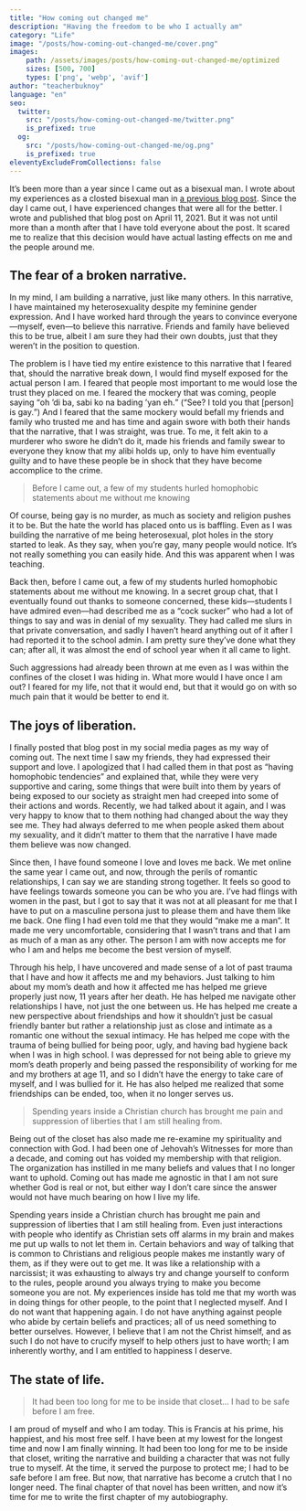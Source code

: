 ```yaml
---
title: "How coming out changed me"
description: "Having the freedom to be who I actually am"
category: "Life"
image: "/posts/how-coming-out-changed-me/cover.png"
images: 
    path: /assets/images/posts/how-coming-out-changed-me/optimized
    sizes: [500, 700]
    types: ['png', 'webp', 'avif']
author: "teacherbuknoy"
language: "en"
seo:
  twitter:
    src: "/posts/how-coming-out-changed-me/twitter.png"
    is_prefixed: true
  og:
    src: "/posts/how-coming-out-changed-me/og.png"
    is_prefixed: true
eleventyExcludeFromCollections: false
---
```


It’s been more than a year since I came out as a bisexual man. I wrote about my experiences as a closted bisexual man in [a previous blog post](/writing/coming-out/). Since the day I came out, I have experienced changes that were all for the better. I wrote and published that blog post on April 11, 2021. But it was not until more than a month after that I have told everyone about the post. It scared me to realize that this decision would have actual lasting effects on me and the people around me.

## The fear of a broken narrative.
In my mind, I am building a narrative, just like many others. In this narrative, I have maintained my heterosexuality despite my feminine gender expression. And I have worked hard through the years to convince everyone—myself, even—to believe this narrative. Friends and family have believed this to be true, albeit I am sure they had their own doubts, just that they weren’t in the position to question.

The problem is I have tied my entire existence to this narrative that I feared that, should the narrative break down, I would find myself exposed for the actual person I am. I feared that people most important to me would lose the trust they placed on me. I feared the mockery that was coming, people saying <q lang="tl">oh ’di ba, sabi ko na bading ’yan eh.</q> (<q>See? I told you that [person] is gay.</q>) And I feared that the same mockery would befall my friends and family who trusted me and has time and again swore with both their hands that the narrative, that I was straight, was true. To me, it felt akin to a murderer who swore he didn’t do it, made his friends and family swear to everyone they know that my alibi holds up, only to have him eventually guilty and to have these people be in shock that they have become accomplice to the crime.

<div>
<blockquote class="right quotation">
    <p>Before I came out, a few of my students hurled homophobic statements about me without me knowing</p>
</blockquote>

Of course, being gay is no murder, as much as society and religion pushes it to be. But the hate the world has placed onto us is baffling. Even as I was building the narrative of me being heterosexual, plot holes in the story started to leak. As they say, when you’re gay, many people would notice. It’s not really something you can easily hide. And this was apparent when I was teaching.
</div>

Back then, before I came out, a few of my students hurled homophobic statements about me without me knowing. In a secret group chat, that I eventually found out thanks to someone concerned, these kids—students I have admired even—had described me as a “cock sucker” who had a lot of things to say and was in denial of my sexuality. They had called me slurs in that private conversation, and sadly I haven’t heard anything out of it after I had reported it to the school admin. I am pretty sure they’ve done what they can; after all, it was almost the end of school year when it all came to light.

Such aggressions had already been thrown at me even as I was within the confines of the closet I was hiding in. What more would I have once I am out? I feared for my life, not that it would end, but that it would go on with so much pain that it would be better to end it.

## The joys of liberation.

I finally posted that blog post in my social media pages as my way of coming out. The next time I saw my friends, they had expressed their support and love. I apologized that I had called them in that post as “having homophobic tendencies” and explained that, while they were very supportive and caring, some things that were built into them by years of being exposed to our society as straight men had creeped into some of their actions and words. Recently, we had talked about it again, and I was very happy to know that to them nothing had changed about the way they see me. They had always deferred to me when people asked them about my sexuality, and it didn’t matter to them that the narrative I have made them believe was now changed.

Since then, I have found someone I love and loves me back. We met online the same year I came out, and now, through the perils of romantic relationships, I can say we are standing strong together. It feels so good to have feelings towards someone you can be who you are. I’ve had flings with women in the past, but I got to say that it was not at all pleasant for me that I have to put on a masculine persona just to please them and have them like me back. One fling I had even told me that they would “make me a man”. It made me very uncomfortable, considering that I wasn’t trans and that I am as much of a man as any other. The person I am with now accepts me for who I am and helps me become the best version of myself.

Through his help, I have uncovered and made sense of a lot of past trauma that I have and how it affects me and my behaviors. Just talking to him about my mom’s death and how it affected me has helped me grieve properly just now, 11 years after her death. He has helped me navigate other relationships I have, not just the one between us. He has helped me create a new perspective about friendships and how it shouldn’t just be casual friendly banter but rather a relationship just as close and intimate as a romantic one without the sexual intimacy. He has helped me cope with the trauma of being bullied for being poor, ugly, and having bad hygiene back when I was in high school. I was depressed for not being able to grieve my mom’s death properly and being passed the responsibility of working for me and my brothers at age 11, and so I didn’t have the energy to take care of myself, and I was bullied for it. He has also helped me realized that some friendships can be ended, too, when it no longer serves us.

<div>
<blockquote class="left quotation">
    <p>Spending years inside a Christian church has brought me pain and suppression of liberties that I am still healing from.</p>
</blockquote>
Being out of the closet has also made me re-examine my spirituality and connection with God. I had been one of Jehovah’s Witnesses for more than a decade, and coming out has voided my membership with that religion. The organization has instilled in me many beliefs and values that I no longer want to uphold. Coming out has made me agnostic in that I am not sure whether God is real or not, but either way I don’t care since the answer would not have much bearing on how I live my life. 

Spending years inside a Christian church has brought me pain and suppression of liberties that I am still healing from. Even just interactions with people who identify as Christian sets off alarms in my brain and makes me put up walls to not let them in. Certain behaviors and way of talking that is common to Christians and religious people makes me instantly wary of them, as if they were out to get me. It was like a relationship with a narcissist; it was exhausting to always try and change yourself to conform to the rules, people around you always trying to make you become someone you are not. My experiences inside has told me that my worth was in doing things for other people, to the point that I neglected myself. And I do not want that happening again. I do not have anything against people who abide by certain beliefs and practices; all of us need something to better ourselves. However, I believe that I am not the Christ himself, and as such I do not have to crucify myself to help others just to have worth; I am inherently worthy, and I am entitled to happiness I deserve.
</div>

## The state of life.

<div>
<blockquote class="right quotation">
    <p>It had been too long for me to be inside that closet… I had to be safe before I am free.</p>
</blockquote>
I am proud of myself and who I am today. This is Francis at his prime, his happiest, and his most free self. I have been at my lowest for the longest time and now I am finally winning. It had been too long for me to be inside that closet, writing the narrative and building a character that was not fully true to myself. At the time, it served the purpose to protect me; I had to be safe before I am free. But now, that narrative has become a crutch that I no longer need. The final chapter of that novel has been written, and now it’s time for me to write the first chapter of my autobiography. 
</div>